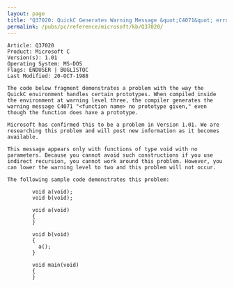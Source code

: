 ```yaml
---
layout: page
title: "Q37020: QuickC Generates Warning Message &quot;C4071&quot; erroneously"
permalink: /pubs/pc/reference/microsoft/kb/Q37020/
---
```


	Article: Q37020
	Product: Microsoft C
	Version(s): 1.01
	Operating System: MS-DOS
	Flags: ENDUSER | BUGLISTQC
	Last Modified: 20-OCT-1988
	
	The code below fragment demonstrates a problem with the way the
	QuickC environment handles certain prototypes. When compiled inside
	the environment at warning level three, the compiler generates the
	warning message C4071 "<function name> no prototype given," even
	though the function does have a prototype.
	
	Microsoft has confirmed this to be a problem in Version 1.01. We are
	researching this problem and will post new information as it becomes
	available.
	
	This message appears only with functions of type void with no
	parameters. Because you cannot avoid such constructions if you use
	indirect recursion, you cannot work around this problem. However, you
	can lower the warning level to two and this problem will not occur.
	
	The following sample code demonstrates this problem:
	
	        void a(void);
	        void b(void);
	
	        void a(void)
	        {
	        }
	
	        void b(void)
	        {
	          a();
	        }
	
	        void main(void)
	        {
	        }
